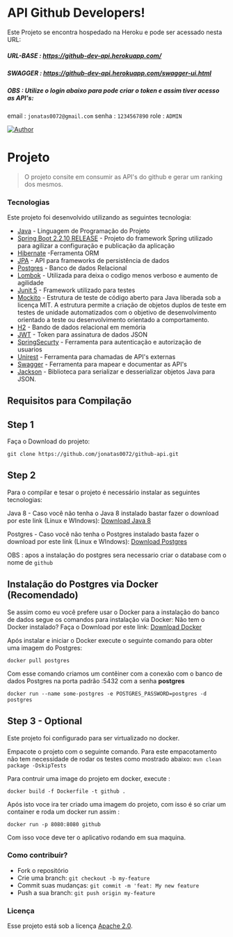 # API Github Developers! 

Este Projeto se encontra hospedado na Heroku e pode ser acessado nesta URL:
##### URL-BASE : https://github-dev-api.herokuapp.com/
##### SWAGGER : https://github-dev-api.herokuapp.com/swagger-ui.html

##### OBS : Utilize o login abaixo para pode criar o token e assim tiver acesso as API's:
email : `jonatas0072@gmail.com`
senha : `1234567890`
role : `ADMIN` 

[![Author](http://img.shields.io/badge/Arthur%20-Jonatas%20Macedo-green)](https://github.com/jonatas0072/github-api/blob/master/LICENSE)

#  Projeto
> O projeto consite em consumir as API's do github e gerar um ranking dos mesmos.

### Tecnologias

Este projeto foi desenvolvido utilizando as seguintes tecnologia:

* [Java](https://www.java.com/en/download/help/java8.html) - Linguagem de Programação do Projeto
* [Spring Boot 2.2.10 RELEASE](https://spring.io/projects/spring-boot) - Projeto do framework Spring utilizado para agilizar a configuração e publicação da aplicação
* [Hibernate](https://hibernate.org/) -Ferramenta ORM
* [JPA](https://www.oracle.com/java/technologies/persistence-jsp.html) - API para frameworks de persistência de dados
* [Postgres](https://www.postgresql.org/) - Banco de dados Relacional
* [Lombok](https://projectlombok.org/) - Utilizada para deixa o codigo menos verboso e aumento de agilidade
* [Junit 5](https://junit.org/junit5/) - Framework utilizado para testes
* [Mockito](https://site.mockito.org/) - Estrutura de teste de código aberto para Java liberada sob a licença MIT. A estrutura permite a criação de objetos duplos de teste em testes de unidade automatizados com o objetivo de desenvolvimento orientado a teste ou desenvolvimento orientado a comportamento.
* [H2](https://www.h2database.com/html/main.html) - Bando de dados relacional em memória
* [JWT](https://jwt.io/) - Token para assinatura de dados JSON
* [SpringSecurty](https://spring.io/projects/spring-security) - Ferramenta para autenticação e autorização de usuarios
* [Unirest](http://kong.github.io/unirest-java/) - Ferramenta para chamadas de API's externas
* [Swagger](https://swagger.io/) - Ferramenta para mapear e documentar as API's
* [Jackson](https://github.com/FasterXML/jackson) - Biblioteca para serializar e desserializar objetos Java para JSON.

## Requisitos para Compilação

## Step 1

Faça o Download do projeto:
````
git clone https://github.com/jonatas0072/github-api.git
````

## Step 2

Para o compilar e tesar o projeto é necessário instalar as seguintes tecnologias:

Java 8 - Caso você não tenha o Java 8 instalado bastar fazer o download por este link (Linux e WIndows): [Download Java 8](https://www.oracle.com/br/java/technologies/javase/javase-jdk8-downloads.html)

Postgres - Caso você não tenha o Postgres instalado basta fazer o download por este link (Linux e WIndows): [Download Postgres](https://www.postgresql.org/download/)

OBS : apos a instalação do postgres sera necessario criar o database com o nome de `github`
## Instalação do Postgres via Docker (Recomendado)

Se assim como eu você prefere usar o Docker para a instalação do banco de dados segue os comandos para instalação via Docker:
Não tem o Docker instalado? Faça o Download por este link: [Download Docker](https://www.docker.com/products/docker-desktop)

Após instalar e iniciar o Docker execute o seguinte comando para obter uma imagem do Postgres:
````
docker pull postgres
````
Com esse comando criamos um contêiner com a conexão com o banco de dados Postgres na porta padrão :5432 com a senha  **postgres**
````
docker run --name some-postgres -e POSTGRES_PASSWORD=postgres -d postgres
````
## Step 3 - Optional
Este projeto foi configurado para ser virtualizado no docker.

Empacote o projeto com o seguinte comando. Para este empacotamento não tem necessidade de rodar os testes como mostrado abaixo:
`mvn clean package -DskipTests`

Para contruir uma image do projeto em docker, execute :
 
`docker build -f Dockerfile -t github .`

Após isto voce ira ter criado uma imagem do projeto, com isso é so criar um container e roda um docker run assim :

`docker run -p 8080:8080 github`

Com isso voce deve ter o aplicativo rodando em sua maquina.

### Como contribuir?
* Fork o repositório
* Crie uma branch: `git checkout -b my-feature`
* Commit suas mudanças: `git commit -m 'feat: My new feature`
* Push a sua branch: `git push origin my-feature`

### Licença
Esse projeto está sob a licença [Apache 2.0](https://github.com/jonatas0072/github-api/blob/master/LICENSE).